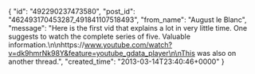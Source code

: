  {
   "id": "492290237473580",
   "post_id": "462493170453287_491841107518493",
   "from_name": "August le Blanc",
   "message": "Here is the first vid that explains a lot in very little time.  One suggests to watch the complete series of five.  Valuable information.\n\nhttps://www.youtube.com/watch?v=dk9hmrNk98Y&feature=youtube_gdata_player\n\nThis was also on another thread.",
   "created_time": "2013-03-14T23:40:46+0000"
 }
